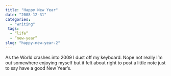 ```yaml
---
title: "Happy New Year"
date: "2008-12-31"
categories: 
  - "writing"
 tags:
  - “life”
  - “new-year”
slug: "happy-new-year-2"
---
```


As the World crashes into 2009 I dust off my keyboard. Nope not really I’m out somewhere enjoying myself but it felt about right to post a little note just to say have a good New Year’s.
